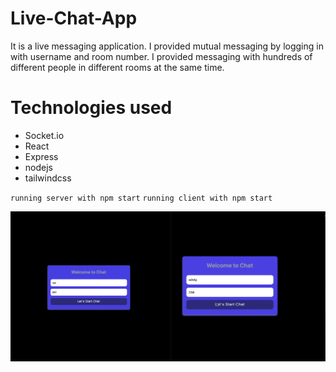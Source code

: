 # Live-Chat-App

<p>
It is a live messaging application. I provided mutual messaging by logging in with username and room number. I provided messaging with hundreds of different people in different rooms at the same time.
</p>

# Technologies used

- Socket.io
- React
- Express
- nodejs
- tailwindcss

`running server with npm start`
`running client with npm start`

![](socket.gif)
